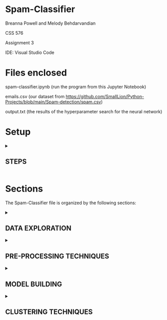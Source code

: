 ﻿# Spam-Classifier

Breanna Powell and Melody Behdarvandian

CSS 576

Assignment 3

IDE: Visual Studio Code 

# Files enclosed
spam-classifier.ipynb (run the program from this Jupyter Notebook)

emails.csv (our dataset from https://github.com/SmallLion/Python-Projects/blob/main/Spam-detection/spam.csv)

output.txt (the results of the hyperparameter search for the neural network)


# Setup
<details id=1>
<summary><h2>STEPS</h2></summary>
Follow these steps if you have not used Jupyter Notebooks in VS Code before:

https://code.visualstudio.com/docs/languages/python

Open Anaconda Navigator 

> Launch VS Code through Anaconda Navigator

> Terminal > New Terminal

https://docs.anaconda.com/anaconda/user-guide/tasks/tensorflow/

1) Use the commands to create a tensorflow environment:

> $ conda create -n tf tensorflow

> $ conda activate tf

https://code.visualstudio.com/docs/datascience/jupyter-notebooks#_create-or-open-a-jupyter-notebook

2) In the upper right hand corner, switch the kernel from "base" over to "tf(Python 3.10.9)"

This will change the kernel over to tensorflow's kernel.

3) Close this document and reopen it from Anaconda Navigator, but instead of "base" select "tf" from the dropdown menu

If you don't see "tf" in the dropdown menu, try closing Anaconda Navigator and reopening it.

4) Install the following:

> $ conda install ipykernel

> $ conda install pandas matplotlib scikit-learn seaborn

> $ conda install -c conda-forge tensorflow keras

</details>

# Sections
The Spam-Classifier file is organized by the following sections:

<details id=2>
<summary><h2>DATA EXPLORATION</h2></summary>
  
Check for NaN or null values

Remove duplicates

Check for Imbalanced Data

Replace labels with 0 for ham and 1 for spam


</details>

<details id=3>
<summary><h2>PRE-PROCESSING TECHNIQUES</h2></summary>

Fix the Data Imbalance

Separate the features (x) from the labels (y)

### Feature Reduction
Apply a count vectorizer to the training data to convert from text to token counts

The count vectorizer will remove stop words from English (like "the" or "a") that have no bearing on spam or ham classification.

It cuts the features down to 40 key words.

### Normalizing the Data
Use MinMaxScaler from SKLearn to normalize the data

Mean Center data

Calculate the proportion of variance explained by each feature

Calculate the cumulative variance

Plot scree plot from PCA

### Feature importance with PCA
Show a bar graph of each word's importance

Print out which words from PCA[0] had the most importance

</details>

<details id=3>
<summary><h2>MODEL BUILDING</h2></summary>
### Split into Train and Test
Split into training and testing data 80% training, 20% testing

### Neural Network
Get the shape of the data

Create a Sequential Keras model

Use Keras Callbacks - Early Stopping

Set Epochs

Hyperparameter Search - Optimize for precision

Compile the model

Fit the model

### Metrics - compared with Testing Set
Evaluate the model against the testing set

### Saving the Model
Save the model as a json

Save the weights as h5 files

### Visual
Show a confusion matrix
</details>

<details id=3>
<summary><h2>CLUSTERING TECHNIQUES</h2></summary>
Hyperparameter Search - Optimize for Inertia

Use DBSCAN

Find the optimal value for epsilon and min_samples for 2 clusters

Look at the metrics
  
</details>
